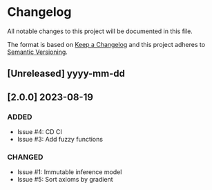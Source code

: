 # Changelog

All notable changes to this project will be documented in this file.

The format is based on [Keep a Changelog](http://keepachangelog.com/en/1.0.0/)
and this project adheres to [Semantic Versioning](http://semver.org/spec/v2.0.0.html).

## [Unreleased] yyyy-mm-dd

## [2.0.0] 2023-08-19

### ADDED

- Issue #4: CD CI
- Issue #3: Add fuzzy functions

### CHANGED

- Issue #1: Immutable inference model
- Issue #5: Sort axioms by gradient
